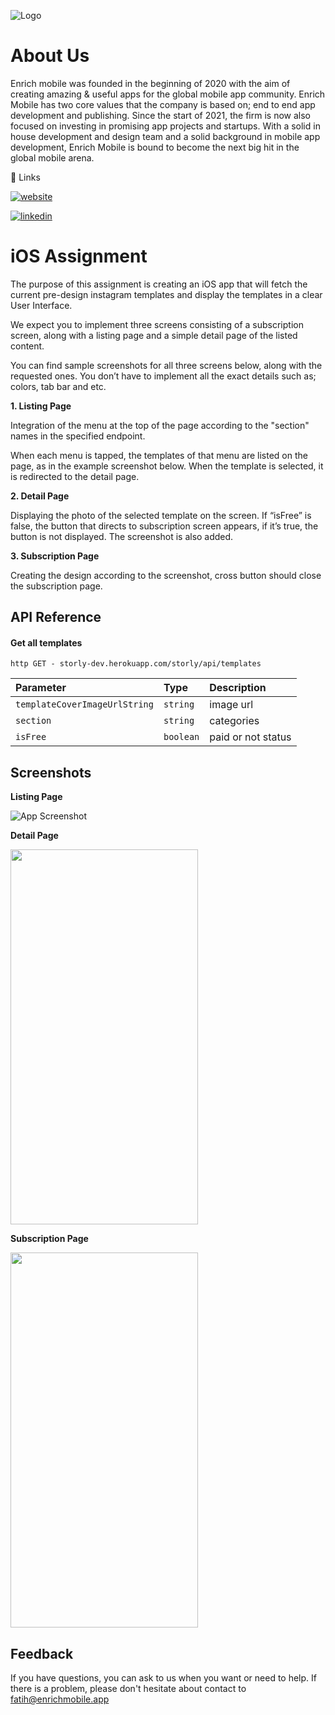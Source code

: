 
![Logo](https://enrichmobile.app/images/logo-footer.png)
# About Us
Enrich mobile was founded in the beginning of 2020 with the aim of creating amazing & useful apps for the global mobile app community. Enrich Mobile has two core values that the company is based on; end to end app development and publishing. Since the start of 2021, the firm is now also focused on investing in promising app projects and startups. With a solid in house development and design team and a solid background in mobile app development, Enrich Mobile is bound to become the next big hit in the global mobile arena.

🔗 Links

[![website](https://img.shields.io/badge/Web_Site-000?style=for-the-badge&logoColor=white)](https://enrichmobile.app//)

[![linkedin](https://img.shields.io/badge/linkedin-0A66C2?style=for-the-badge&logo=linkedin&logoColor=white)](https://www.linkedin.com/company/enrichmobile)

# iOS Assignment

The purpose of this assignment is creating an iOS app that will fetch the current pre-design instagram templates and display the templates in a clear User Interface.

We expect you to implement three screens consisting of a subscription screen, along with a listing page and a simple detail page of the listed content. 

You can find sample screenshots for all three screens below, along with the requested ones. You don’t have to implement all the exact details such as; colors, tab bar and etc. 

<b>1. Listing Page </b>

Integration of the menu at the top of the page according to the "section" names in the specified endpoint.

When each menu is tapped, the templates of that menu are listed on the page, as in the example screenshot below.
When the template is selected, it is redirected to the detail page. 

<b>2. Detail Page </b>

Displaying the photo of the selected template on the screen.
If “isFree” is false, the button that directs to subscription screen appears, if it’s true, the button is not displayed. The screenshot is also added. 

<b>3. Subscription Page</b>

Creating the design according to the screenshot,
cross button should close the subscription page. 

## API Reference

#### Get all templates

``http
  GET - storly-dev.herokuapp.com/storly/api/templates
``

| Parameter | Type     | Description                |
| :-------- | :------- | :------------------------- |
| `templateCoverImageUrlString` | `string` | image url |
| `section` | `string` |  categories |
| `isFree` | `boolean` |  paid or not status |




## Screenshots
 <b> Listing Page </b>
 
![App Screenshot](https://media.giphy.com/media/TzJ5b2QiQ32yZdSVqO/giphy.gif)

 <b> Detail Page </b>
<p align="left">
<img src="https://www.linkpicture.com/q/IMG_0138.jpg" width ="300" height="600"/>
</p>


 <b> Subscription Page </b>
<p align="left">
<img src="https://www.linkpicture.com/q/IMG_0137.jpg" width ="300" height="600"/>
</p>





## Feedback

If you have questions, you can ask to us when you want or need to help. If there is a problem, please don't hesitate about contact to fatih@enrichmobile.app
